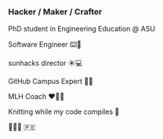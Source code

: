 ### Hacker / Maker / Crafter

<!--
**HalcyonAura/HalcyonAura** is a ✨ _special_ ✨ repository because its `README.md` (this file) appears on your GitHub profile.

Here are some ideas to get you started:

- 🔭 I’m currently working on ...
- 🌱 I’m currently learning ...
- 👯 I’m looking to collaborate on ...
- 🤔 I’m looking for help with ...
- 💬 Ask me about ...
- 📫 How to reach me: ...
- 😄 Pronouns: ...
- ⚡ Fun fact: ...
-->

PhD student in Engineering Education @ ASU

Software Engineer ⌨️🐒 

sunhacks director ☀️💻 

GitHub Campus Expert 🚩💖 

MLH Coach ❤️💙💛

Knitting while my code compiles 🔌

💜🤍🖤 🇵🇪
